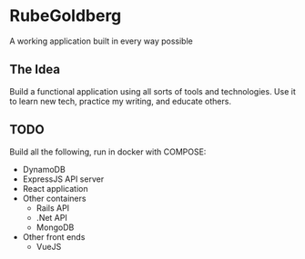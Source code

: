 # RubeGoldberg
A working application built in every way possible

## The Idea
Build a functional application using all sorts of tools and technologies.  Use it to learn new tech, practice my writing, and educate others.

## TODO

Build all the following, run in docker with COMPOSE:

* DynamoDB
* ExpressJS API server
* React application
* Other containers
  * Rails API
  * .Net API
  * MongoDB
* Other front ends
  * VueJS
